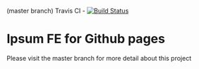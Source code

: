 (master branch) Travis CI - [![Build Status](https://travis-ci.org/Ipsumaite/IpsumFE.svg)](https://travis-ci.org/Ipsumaite/IpsumFE)

# Ipsum FE for Github pages


Please visit the master branch for more detail about this project
